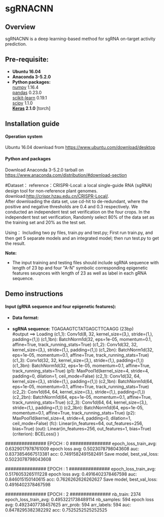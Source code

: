 # sgRNACNN
 ## Overview
sgRNACNN is a deep learning-based method for sgRNA on-target activity prediction. 

## Pre-requisite:  
* **Ubuntu 16.04**
* **Anaconda 3-5.2.0**
* **Python packages:**   
  [numpy](https://numpy.org/) 1.16.4  
  [pandas](https://pandas.pydata.org/) 0.23.0  
  [scikit-learn](https://scikit-learn.org/stable/) 0.19.1  
  [scipy](https://www.scipy.org/) 1.1.0  
 **[Keras](https://keras.io/) 2.1.0** 
[torch]  
  
## Installation guide
#### **Operation system**  
Ubuntu 16.04 download from https://www.ubuntu.com/download/desktop  
#### **Python and packages**  
Download Anaconda 3-5.2.0 tarball on https://www.anaconda.com/distribution/#download-section  

#Dataset：
reference：CRISPR-Local: a local single-guide RNA (sgRNA) design tool for non-reference plant genomes.
download:http://crispr.hzau.edu.cn/CRISPR-Local/.    
After downloading the data set, use cd-hit to de-redundant, where the positive and negative thresholds are 0.4 and 0.3 respectively.
We conducted an independent test set verification on the four crops. In the independent test set verification, Randomly select 80% of the data set as the training set and 20% as the test set.

Using：
Including two py files, train.py and test.py;
First run train.py, and then get 5 separate models and an integrated model; then run test.py to get the result.

**Note:**  
* The input training and testing files should include sgRNA sequence with length of 23 bp and four "A-N" symbolic corresponding epigenetic features seuqnces with length of 23 as well as label in each gRNA sequence.    

## Demo instructions  
#### **Input (gRNA sequence and four epigenetic features):**               
* #### **Data format:**      
*   **sgRNA sequence:** TGAGAAGTCTATGAGCTTCAAGG (23bp)    
#output 
==> Loading 
  (c1_1): Conv1d(8, 32, kernel_size=(3,), stride=(1,), padding=(1,))
  (c1_1bn): BatchNorm1d(32, eps=1e-05, momentum=0.1, affine=True, track_running_stats=True)
  (c1_2): Conv1d(32, 32, kernel_size=(3,), stride=(1,), padding=(1,))
  (c1_2bn): BatchNorm1d(32, eps=1e-05, momentum=0.1, affine=True, track_running_stats=True)
  (c1_3): Conv1d(32, 32, kernel_size=(3,), stride=(1,), padding=(1,))
  (c1_3bn): BatchNorm1d(32, eps=1e-05, momentum=0.1, affine=True, track_running_stats=True)
  (p1): MaxPool1d(kernel_size=4, stride=4, padding=0, dilation=1, ceil_mode=False)
  (c2_1): Conv1d(32, 64, kernel_size=(3,), stride=(1,), padding=(1,))
  (c2_1bn): BatchNorm1d(64, eps=1e-05, momentum=0.1, affine=True, track_running_stats=True)
  (c2_2): Conv1d(64, 64, kernel_size=(3,), stride=(1,), padding=(1,))
  (c2_2bn): BatchNorm1d(64, eps=1e-05, momentum=0.1, affine=True, track_running_stats=True)
  (c2_3): Conv1d(64, 64, kernel_size=(3,), stride=(1,), padding=(1,))
  (c2_3bn): BatchNorm1d(64, eps=1e-05, momentum=0.1, affine=True, track_running_stats=True)
  (p2): MaxPool1d(kernel_size=4, stride=4, padding=0, dilation=1, ceil_mode=False)
  (fc): Linear(in_features=64, out_features=256, bias=True)
  (out): Linear(in_features=256, out_features=1, bias=True)
  (criterion): BCELoss()
)

############### EPOCH :  0  ###############
epoch_loss_train_avg:  0.6329017978761009
epoch loss avg:  0.5023078798043608
auc:  0.8373854667513381
acc:  0.7491582491582491
Save model, best_val_loss:  0.5023078798043608

############### EPOCH :  1  ###############
epoch_loss_train_avg:  0.5176053265111228
epoch loss avg:  0.4916402378467598
auc:  0.846015150140615
acc:  0.7626262626262627
Save model, best_val_loss:  0.4916402378467598

############### EPOCH :  2  ###############
nb_train:  2374
epoch_loss_train_avg:  0.4953221738489114
nb_samples:  594
epoch loss avg:  0.4923407738457625
arr_prob:  594
arr_labels:  594
auc:  0.8478295382382292
acc:  0.7525252525252525



